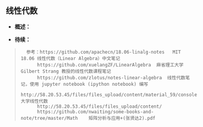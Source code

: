 ## 线性代数
- **概述：**
>
>
>
>
>
>
>
>


- **待续：**
>       参考：https://github.com/apachecn/18.06-linalg-notes   MIT 18.06 线性代数（Linear Algebra）中文笔记
>           https://github.com/xuelangZF/LinearAlgebra  麻省理工大学 Gilbert Strang 教授的线性代数课程笔记
>           https://github.com/zlotus/notes-linear-algebra  线性代数笔记，使用 jupyter notebook (ipython notebook) 编写
>           http://58.20.53.45/files/files_upload/content/material_59/console.htm   大学线性代数
>           http://58.20.53.45/files/files_upload/content/
>           https://github.com/nwaiting/some-books-and-note/tree/master/Math    矩阵分析与应用+(张贤达2).pdf
>
>
>
>
